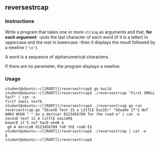 ## reversestrcap

### Instructions

Write a program that takes one or more `string` as arguments and that, **for each argument**:
-puts the last character of each word (if it is a letter) in uppercase and the rest
in lowercase
-then it displays the result followed by a newline (`'\n'`).

A word is a sequence of alphanumerical characters.

If there are no parameter, the program displays a newline.

### Usage

```console
student@ubuntu:~/[[ROOT]]/reversestrcap$ go build
student@ubuntu:~/[[ROOT]]/reversestrcap$ ./reversestrcap "First SMALL TesT" | cat -e
firsT smalL tesT$
student@ubuntu:~/[[ROOT]]/reversestrcap$ ./reversestrcap go run reversestrcap.go "SEconD Test IS a LItTLE EasIEr" "bEwaRe IT'S NoT HARd WhEN " " Go a dernier 0123456789 for the road e" | cat -e
seconD tesT iS A littlE easieR$
bewarE it'S noT harD wheN $
 gO A dernieR 0123456789 foR thE roaD E$
student@ubuntu:~/[[ROOT]]/reversestrcap$ ./reversestrcap | cat -e
$
student@ubuntu:~/[[ROOT]]/reversestrcap$
```
